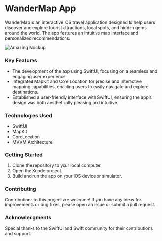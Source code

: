# WanderMap App
 
WanderMap is an interactive iOS travel application designed to help users discover and explore tourist attractions, local spots, and hidden gems around the world. The app features an intuitive map interface and personalized recommendations.

![Amazing Mockup](https://github.com/DeimanteValunaite/WanderMapApp/assets/110168300/910f03b6-ebeb-4773-8d23-1d1429adb404)


### Key Features
- The development of the app using SwiftUI, focusing on a seamless and engaging user experience.
- Integrated MapKit and Core Location for precise and interactive mapping capabilities, enabling users to easily navigate and explore destinations.
- Established a user-friendly interface with SwiftUI, ensuring the app’s design was both aesthetically pleasing and intuitive.

### Technologies Used
- SwiftUI
- MapKit
- CoreLocation
- MVVM Architecture

### Getting Started
1. Clone the repository to your local computer.
2. Open the Xcode project.
3. Build and run the app on your iOS device or simulator.

### Contributing
Contributions to this project are welcome! If you have any ideas for improvements or bug fixes, please open an issue or submit a pull request.

### Acknowledgments
Special thanks to the SwiftUI and Swift community for their contributions and support.
